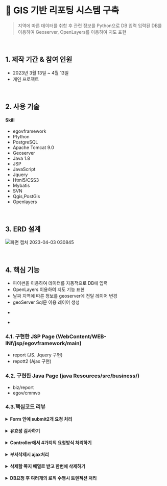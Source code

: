 # :pushpin: GIS 기반 리포팅 시스템 구축

> 지역에 따른 데이터를 취합 후 관련 정보를 Python으로 DB 입력
> 입력된 DB를 이용하여 Geoserver, OpenLayers를 이용하여 지도 표현

</br>

## 1. 제작 기간 & 참여 인원
- 2023년 3월 13일 ~ 4월 13일
- 개인 프로젝트

</br>

## 2. 사용 기술
#### Skill 
  - egovframework
  - Ptython
  - PostgreSQL
  - Apache Tomcat 9.0
  - Geoserver
  - Java 1.8
  - JSP
  - JavaScript
  - Jquery
  - Html5/CSS3
  - Mybatis
  - SVN
  - Qgis,PostGis
  - Openlayers

</br>

## 3. ERD 설계
![화면 캡처 2023-04-03 030845](https://user-images.githubusercontent.com/116694081/230062766-98945dd6-643c-4f55-9fd8-bb254f5b26d8.png)

</br>
  
## 4. 핵심 기능
- 파이썬을 이용하여 데이터를  자동적으로 DB에 입력
- OpenLayers 이용하여 지도 기능 표현
- 날짜 지역에 따른 정보를 geoserver에 전달 레이어 변경
- geoServer Sql문 이용 레이어 생성
- ~~~~~~~~~~~~~~~~~~
- ~~~~~~~~~~~~~~~~~~

### 4.1. 구현한 JSP Page (WebContent/WEB-INf/jsp/egovframework/main)
- report  (JS. Jquery 구현)
- repott2 (Ajax 구현)

### 4.2. 구현한 Java Page (java Resources/src/business/)
- biz/report
- egov/cmmvo

### 4.3.핵심코드 리뷰
<details>
<summary><b>Form 안에 submit2개 요청 처리</b></summary>
<div markdown="1">
  
##### 4.2.1 JSP에서 1개의 form태그에서 2개의 submit 버튼으로 보내기
![2개 submit jsp](https://user-images.githubusercontent.com/116694081/230015412-643b9691-2b00-4f9e-b9a1-1354c6702f83.png)

##### 4.2.1 Controller에서 1개의 form태그에서 2개의 submit 버튼 구분하기
![2개 submit con](https://user-images.githubusercontent.com/116694081/230015245-c1e98b03-981c-4e1d-b6bc-79723c2dbd8e.png)
  
</div>
</details>

</br>

<details>
<summary><b>유효성 검사하기</b></summary>
<div markdown="1">
  
##### 4.2.2 html에서의 유효성검사
![html에서의 유효성검사](https://user-images.githubusercontent.com/116694081/230015658-fc6d5469-b55c-45e5-8856-96b6a234842a.png)

##### 4.2.2 script에서의 유효성 검사
![script에서의 유효성 검사](https://user-images.githubusercontent.com/116694081/230015830-7010ab6b-b119-47af-9615-f36081638e7b.png)
  
##### 4.2.2 Java에서의 유효성 검사
![자바에서의 유효성 검사](https://user-images.githubusercontent.com/116694081/230016153-2583b369-eedb-4e65-b298-29f1b2250e2e.png)
  
</div>
</details>

</br>

<details>
<summary><b>Controller에서 4가지의 요청방식 처리하기</b></summary>
<div markdown="1">
  
##### 4.2.3 Controller에서 4가지의 요청리처리
![접근방식에 따라 처리하기 (처음, 사원조회, 삭제하기, 조회)](https://user-images.githubusercontent.com/116694081/230016198-042fbcfd-eabf-4296-a194-bc0e965c3549.png)
  
</div>
</details>

</br>

<details>
<summary><b>부서삭제시 ajax처리</b></summary>
<div markdown="1">
  
##### 4.2.4 JSP Ajax처
![부서삭제시 ajax처리](https://user-images.githubusercontent.com/116694081/230016017-d26510e5-e6bf-459d-95eb-6920e13c938b.png)

</div>
</details>

</br>

<details>
<summary><b>삭제할 쪽지 배열로 받고 한번에 삭제하기</b></summary>
<div markdown="1">
  
##### 4.2.5 Controller에서 배열요청 처리
![삭제할 쪽지 배열로 받고 한번에 삭제하기](https://user-images.githubusercontent.com/116694081/230015949-a682e3d7-5c55-472c-be31-c52d13357eb4.png)
  
</div>
</details>

</br>

<details>
<summary><b>DB요청 후 여러개의 로직 수행시 트렌젝션 처리</b></summary>
<div markdown="1">
  
##### 4.2.6 DB 접근 처리시 트렌젝션 처리
![여러개의 DB 접근 처리시 트렌젝션 처리](https://user-images.githubusercontent.com/116694081/230016076-93bb0d50-2f82-47c5-b0e4-ecb14b2a39a0.png)
  
</div>
</details>
